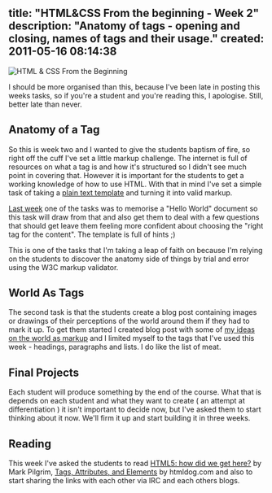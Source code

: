 title: "HTML&CSS From the beginning - Week 2"
description: "Anatomy of tags - opening and closing, names of tags and their usage."
created: 2011-05-16 08:14:38
---

![HTML & CSS From the Beginning](http://media.jamiecurle.com/uploads/2011/05/16/blogimage/logo.850x600.png)

I should be more organised than this, because I've been late in posting this weeks tasks, so if you're a student and you're reading this, I apologise. Still, better late than never.

## Anatomy of a Tag

So this is week two and I wanted to give the students baptism of fire, so right off the cuff I've set a little markup challenge.  The internet is full of resources on what a tag is and how it's structured so I didn't see much point in covering that. However it is important for the students to get a working knowledge of how to use HTML.  With that in mind I've set a simple task of taking a [plain text template][1] and turning it into valid markup.

[Last week][2] one of the tasks was to memorise a "Hello World" document so this task will draw from that and also get them to deal with a few questions that should get leave them feeling more confident about choosing the "right tag for the content". The template is full of hints ;)

This is one of the tasks that I'm taking a leap of faith on because I'm relying on the students to discover the anatomy side of things by trial and error using the W3C markup validator.

## World As Tags

The second task is that the students create a blog post containing images or drawings of their perceptions of the world around them if they had to mark it up.  To get them started I created blog post with some of [my ideas on the world as markup][3] and I limited myself to the tags that I've used this week - headings, paragraphs and lists.  I do like the list of meat.

## Final Projects

Each student will produce something by the end of the course. What that is depends on each student and what they want to create ( an attempt at differentiation ) it isn't important to decide now, but I've asked them to start thinking about it now. We'll firm it up  and start building it in three weeks.

## Reading

This week I've asked the students to read [HTML5: how did we get here?][4] by Mark Pilgrim, [Tags, Attributes, and Elements][5] by htmldog.com and also to start sharing the links with each other via IRC and each others blogs.


[1]:http://jcurle.s3.amazonaws.com/teaching/P2PU/htmlcss/week2/htmlcss.week2.1.txt
[2]: http://jamiecurle.com/posts/htmlcss-beginning-week-1/
[3]: http://jamiecurle.com/posts/applying-html-tags-world-around-us/
[4]: http://diveintohtml5.org/past.html
[5]: http://www.htmldog.com/guides/htmlbeginner/tags/